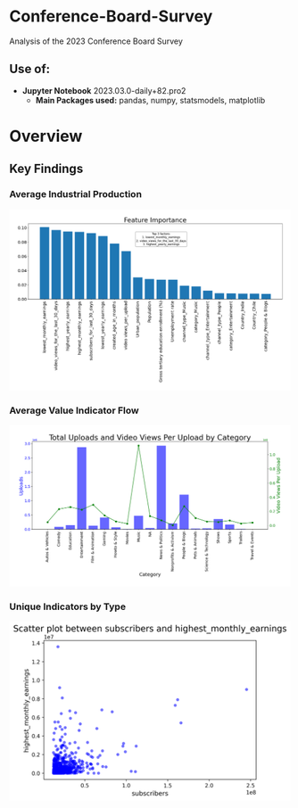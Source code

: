 # Conference-Board-Survey
Analysis of the 2023 Conference Board Survey

## Use of:
* **Jupyter Notebook** 2023.03.0-daily+82.pro2
    * **Main Packages used:** pandas, numpy, statsmodels,
    matplotlib

# Overview
## Key Findings

### Average Industrial Production
![alt text](https://github.com/monacosc1/global-youtube-statistics/blob/master/images/top_factors_feature_importance.png) 

### Average Value Indicator Flow
![alt text](https://github.com/monacosc1/global-youtube-statistics/blob/master/images/total_uploads_video_views_per_category.png) 

### Unique Indicators by Type
![alt text](https://github.com/monacosc1/global-youtube-statistics/blob/master/images/scatter_plot.png) 

